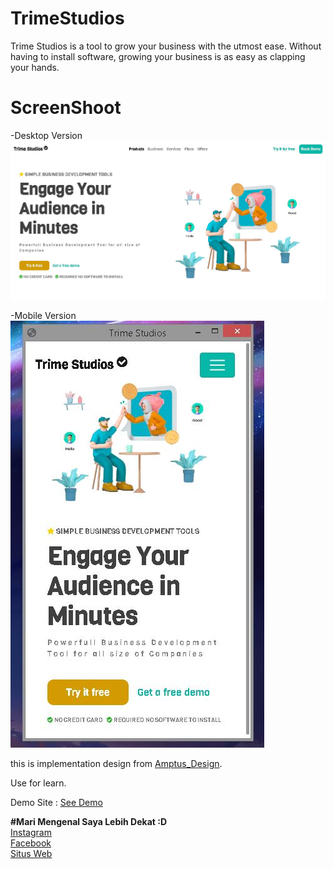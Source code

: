 # TrimeStudios
Trime Studios is a tool to grow your business with the utmost ease. Without having to install software, growing your business is as easy as clapping your hands.

# ScreenShoot
 -Desktop Version
 <img src="https://raw.githubusercontent.com/wafarifki/TrimeStudios/main/assets/image/Desktop.JPG">
 
 -Mobile Version
 <img src="https://raw.githubusercontent.com/wafarifki/TrimeStudios/main/assets/image/Mobile.JPG">

this is implementation design from <a href="https://www.uplabs.com/amptus_design" target="_blank">Amptus_Design</a>.

Use for learn.

Demo Site : <a href="https://wafarifki.github.io/TrimeStudios/">See Demo</a>

<b>#Mari Mengenal Saya Lebih Dekat :D </b>
<br><a href="https://instagram.com/wafarifki_" target="_blank">Instagram</a>
<br><a href="https://facebook.com/bekasiHACKERlive" target="_blank">Facebook</a>
<br><a href="https://wafarifki.tk" target="_blank">Situs Web</a>
